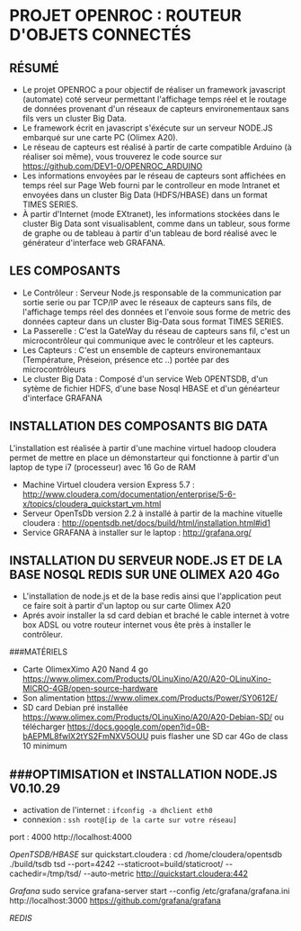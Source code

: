 **PROJET OPENROC :  ROUTEUR D'OBJETS CONNECTÉS**
==

RÉSUMÉ
-


- Le projet OPENROC  a pour objectif de réaliser un framework javascript  (automate) coté serveur permettant l'affichage temps réel et le routage de données provenant d'un réseaux de capteurs environementaux sans fils vers un cluster Big Data.
- Le framework écrit en javascript s'éxécute sur un serveur NODE.JS embarqué sur une carte PC (Olimex A20). 
- Le réseau de capteurs est réalisé à partir de carte compatible Arduino (à réaliser soi même), vous trouverez le code source sur <https://github.com/DEV1-0/OPENROC_ARDUINO> 
- Les informations envoyées par le réseau de capteurs sont affichées en temps réel sur Page Web fourni par le controlleur en mode Intranet et envoyées dans un cluster Big Data (HDFS/HBASE) dans un format TIMES SERIES.
- À partir d'Internet (mode EXtranet), les informations stockées dans le cluster Big Data sont visualisablent, comme dans un tableur, sous forme de graphe ou de tableau à partir d'un tableau de bord réalisé avec le générateur d'interface web GRAFANA.

LES COMPOSANTS
-


-   Le Contrôleur       :   Serveur Node.js responsable de la communication  par sortie serie ou par TCP/IP avec le réseaux de capteurs sans fils, de l'affichage temps réel des données et l'envoie sous forme de metric des données capteur dans un cluster Big-Data sous format TIMES SERIES.
-   La Passerelle       :   C'est la GateWay du réseau de capteurs sans fil, c'est un microcontrôleur qui communique avec le contrôleur et les capteurs.
-   Les Capteurs        :   C'est un ensemble de capteurs environemantaux (Température, Préseion, présence etc ..) portée par des microcontrôleurs
-   Le cluster Big Data :   Composé d'un service Web OPENTSDB, d'un sytème de fichier HDFS, d'une base Nosql HBASE et d'un généarteur d'interface GRAFANA

INSTALLATION DES COMPOSANTS BIG DATA
-
L'installation est réalisée à partir d'une machine virtuel hadoop cloudera permet de mettre en place un démonstarteur qui fonctionne à partir d'un laptop de type i7 (processeur) avec 16 Go de RAM
-   Machine Virtuel cloudera version Express 5.7  :  <http://www.cloudera.com/documentation/enterprise/5-6-x/topics/cloudera_quickstart_vm.html>
-   Serveur OpenTsDb version 2.2 à installé à partir de la machine vituelle cloudera   :   <http://opentsdb.net/docs/build/html/installation.html#id1>
-   Service  GRAFANA à installer sur le laptop : http://grafana.org/

INSTALLATION DU SERVEUR NODE.JS ET DE LA BASE NOSQL REDIS SUR UNE OLIMEX A20 4Go
-


-   L'installation de node.js et de la base redis ainsi que l'application peut ce faire soit à partir d'un laptop ou sur carte Olimex A20
-   Aprés avoir installer la sd card debian et braché le cable internet à votre box ADSL ou votre routeur internet vous ête près à installer le contrôleur.

###MATÉRIELS

-   Carte OlimexXimo A20 Nand 4 go <https://www.olimex.com/Products/OLinuXino/A20/A20-OLinuXino-MICRO-4GB/open-source-hardware>
-   Son alimentation <https://www.olimex.com/Products/Power/SY0612E/>
-   SD card Debian pré installée <https://www.olimex.com/Products/OLinuXino/A20/A20-Debian-SD/> ou télécharger <https://docs.google.com/open?id=0B-bAEPML8fwlX2tYS2FmNXV5OUU> puis flasher une SD car 4Go de class 10 minimum


###OPTIMISATION et INSTALLATION NODE.JS V0.10.29
-


-   activation de l'internet : `ifconfig -a dhclient eth0`
-   connexion : `ssh root@[ip de la carte sur votre réseau]`



  port : 4000
  http://localhost:4000
  
  *OpenTSDB/HBASE* 
  sur quickstart.cloudera :
   cd /home/cloudera/opentsdb
   ./build/tsdb tsd --port=4242 --staticroot=build/staticroot/ --cachedir=/tmp/tsd/  --auto-metric
  http://quickstart.cloudera:442
  
  *Grafana*
   sudo service grafana-server start --config /etc/grafana/grafana.ini
   http://localhost:3000
   https://github.com/grafana/grafana
   
   *REDIS*
 
